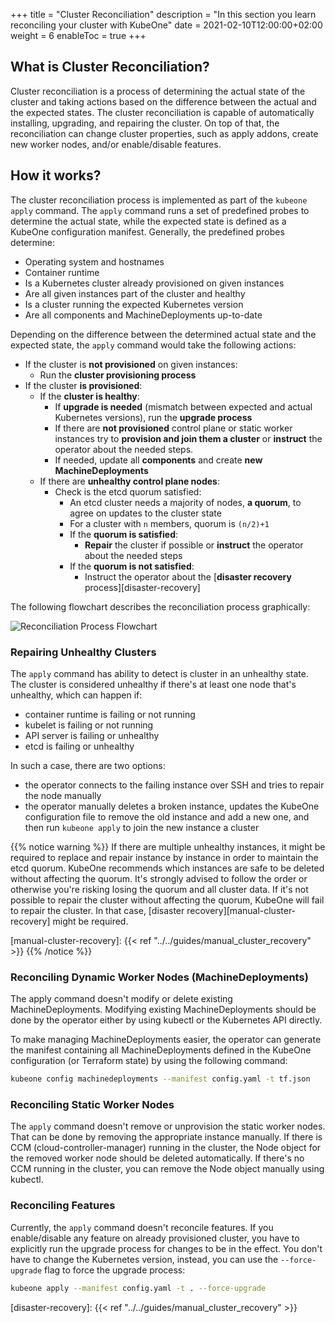 +++
title = "Cluster Reconciliation"
description = "In this section you learn reconciling your cluster with KubeOne"
date = 2021-02-10T12:00:00+02:00
weight = 6
enableToc = true
+++

## What is Cluster Reconciliation?

Cluster reconciliation is a process of determining the actual state of the
cluster and taking actions based on the difference between the actual and the
expected states. The cluster reconciliation is capable of automatically
installing, upgrading, and repairing the cluster. On top of that,
the reconciliation can change cluster properties, such as apply addons, create
new worker nodes, and/or enable/disable features.

## How it works?

The cluster reconciliation process is implemented as part of the `kubeone apply`
command. The `apply` command runs a set of predefined probes to determine the
actual state, while the expected state is defined as a KubeOne configuration
manifest. Generally, the predefined probes determine:

* Operating system and hostnames
* Container runtime
* Is a Kubernetes cluster already provisioned on given instances
* Are all given instances part of the cluster and healthy
* Is a cluster running the expected Kubernetes version
* Are all components and MachineDeployments up-to-date

Depending on the difference between the determined actual state and the
expected state, the `apply` command would take the following actions:

* If the cluster is **not provisioned** on given instances:
  * Run the **cluster provisioning process**
* If the cluster **is provisioned**:
  * If the **cluster is healthy**:
    * If **upgrade is needed** (mismatch between expected and actual Kubernetes
    versions), run the **upgrade process**
    * If there are **not provisioned** control plane or static worker instances
    try to **provision and join them a cluster** or **instruct** the operator
    about the needed steps.
    * If needed, update all **components** and create **new MachineDeployments**
  * If there are **unhealthy control plane nodes**:
    * Check is the etcd quorum satisfied:
      * An etcd cluster needs a majority of nodes, **a quorum**, to agree on
        updates to the cluster state
      * For a cluster with `n` members, quorum is `(n/2)+1`
      * If the **quorum is satisfied**:
        * **Repair** the cluster if possible or **instruct** the operator about
          the needed steps
      * If the **quorum is not satisfied**:
        * Instruct the operator about the
          [**disaster recovery** process][disaster-recovery]

The following flowchart describes the reconciliation process graphically:

![Reconciliation Process Flowchart](cluster_reconciliation.png)

### Repairing Unhealthy Clusters

The `apply` command has ability to detect is cluster in an unhealthy
state. The cluster is considered unhealthy if there's at least one node that's
unhealthy, which can happen if:

* container runtime is failing or not running
* kubelet is failing or not running
* API server is failing or unhealthy
* etcd is failing or unhealthy

In such a case, there are two options:

* the operator connects to the failing instance over SSH and tries to repair
  the node manually
* the operator manually deletes a broken instance, updates the KubeOne
  configuration file to remove the old instance and add a new one, and then run
  `kubeone apply` to join the new instance a cluster

{{% notice warning %}}
If there are multiple unhealthy instances, it might be required to replace
and repair instance by instance in order to maintain the etcd quorum. KubeOne
recommends which instances are safe to be deleted without affecting the quorum.
It's strongly advised to follow the order or otherwise you're risking losing
the quorum and all cluster data. If it's not possible to repair the cluster
without affecting the quorum, KubeOne will fail to repair the cluster. In that
case, [disaster recovery][manual-cluster-recovery] might be required.

[manual-cluster-recovery]: {{< ref "../../guides/manual_cluster_recovery" >}}
{{% /notice %}}

### Reconciling Dynamic Worker Nodes (MachineDeployments)

The apply command doesn't modify or delete existing MachineDeployments.
Modifying existing MachineDeployments should be done by the operator either by
using kubectl or the Kubernetes API directly.

To make managing MachineDeployments easier, the operator can generate the
manifest containing all MachineDeployments defined in the KubeOne
configuration (or Terraform state) by using the following command:

```bash
kubeone config machinedeployments --manifest config.yaml -t tf.json
```

### Reconciling Static Worker Nodes

The `apply` command doesn't remove or unprovision the static worker
nodes. That can be done by removing the appropriate instance manually.
If there is CCM (cloud-controller-manager) running in the cluster, the Node
object for the removed worker node should be deleted automatically.
If there's no CCM running in the cluster, you can remove the Node object
manually using kubectl.

### Reconciling Features

Currently, the `apply` command doesn't reconcile features. If you
enable/disable any feature on already provisioned cluster, you have to
explicitly run the upgrade process for changes to be in the effect.
You don't have to change the Kubernetes version, instead, you can use the
`--force-upgrade` flag to force the upgrade process:

```bash
kubeone apply --manifest config.yaml -t . --force-upgrade
```

[disaster-recovery]: {{< ref "../../guides/manual_cluster_recovery" >}}

